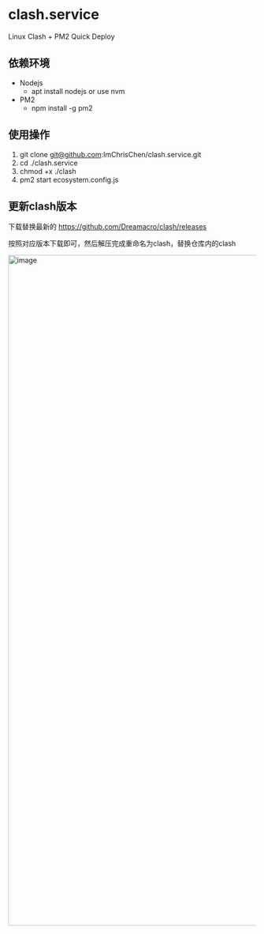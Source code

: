 # clash.service
Linux Clash + PM2 Quick Deploy

## 依赖环境
- Nodejs
  - apt install nodejs or use nvm
- PM2
  - npm install -g pm2

## 使用操作
1. git clone git@github.com:ImChrisChen/clash.service.git
2. cd ./clash.service
3. chmod +x ./clash
4. pm2 start ecosystem.config.js


## 更新clash版本
下载替换最新的 https://github.com/Dreamacro/clash/releases

按照对应版本下载即可，然后解压完成重命名为clash，替换仓库内的clash

<img width="1358" alt="image" src="https://github.com/ImChrisChen/clash.service/assets/34195404/b9b938b4-588a-4b87-8900-643f09ffd079">
